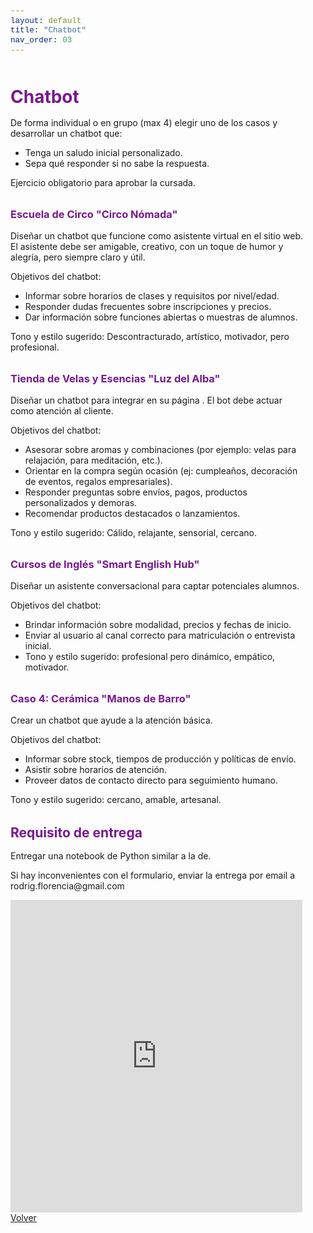 ```yaml
---
layout: default
title: "Chatbot"
nav_order: 03
---
```


<html lang="es">
<head>
    <meta charset="UTF-8">
    <meta name="viewport" content="width=device-width, initial-scale=1.0">
    <title>Chatbot</title>
    <link href="https://cdn.jsdelivr.net/npm/bootstrap@5.3.0/dist/css/bootstrap.min.css" rel="stylesheet">
    <link rel="stylesheet" href="https://cdn.jsdelivr.net/npm/bootstrap-icons@1.10.0/font/bootstrap-icons.css">
    <style>
        :root {
            --primary: #761a8d;
            --primary-light: #8e3ea5;
            --primary-dark: #5a0f6e;
        }
        body {
            padding-top: 2rem;
            padding-bottom: 2rem;
        }
        .content {
            max-width: 800px;
            margin: 0 auto;
            padding: 0 1rem;
        }
        h1, h2, h3, h4, h5, h6 {
            color: var(--primary);
            margin-top: 2rem;
            margin-bottom: 1rem;
        }
        img {
            max-width: 100%;
            height: auto;
            display: block;
            margin: 2rem auto;
            border-radius: 8px;
            box-shadow: 0 4px 8px rgba(0,0,0,0.1);
        }
        table {
            width: 100%;
            margin: 2rem 0;
            border-collapse: collapse;
        }
        th, td {
            padding: 0.75rem;
            border: 1px solid #dee2e6;
            text-align: left;
        }
        th {
            background-color: #f8f9fa;
            font-weight: 600;
        }
        pre {
            background-color: #f8f9fa;
            padding: 1rem;
            border-radius: 4px;
            overflow-x: auto;
        }
        code {
            font-family: 'Courier New', Courier, monospace;
            background-color: #f8f9fa;
            padding: 0.2rem 0.4rem;
            border-radius: 3px;
            font-size: 0.9em;
        }
        blockquote {
            border-left: 4px solid var(--primary);
            padding-left: 1rem;
            margin-left: 0;
            color: #6c757d;
            font-style: italic;
        }
        .btn-back {
            margin-top: 2rem;
        }
    </style>
</head>
<body>
    <div class="container">
        <div class="content">
            <h1>Chatbot</h1>
         
<p>De forma individual o en grupo (max 4) elegir uno de los casos y desarrollar un chatbot que:</p>
<ul>
<li>Tenga un saludo inicial personalizado.</li>
<li>Sepa qué responder si no sabe la respuesta.</li>
</ul>

<p>Ejercicio obligatorio para aprobar la cursada.</p>

<h3 id="objetivo">Escuela de Circo "Circo Nómada"</h3>
<p>Diseñar un chatbot que funcione como asistente virtual en el sitio web. El asistente debe ser amigable, creativo, con un toque de humor y alegría, pero siempre claro y útil.</p>
<p>Objetivos del chatbot:</p>
<ul>
<li>Informar sobre horarios de clases y requisitos por nivel/edad.</li>
<li>Responder dudas frecuentes sobre inscripciones y precios.</li>
<li>Dar información sobre funciones abiertas o muestras de alumnos.</li>
</ul>
<p>Tono y estilo sugerido: Descontracturado, artístico, motivador, pero profesional.</p>

<h3 id="objetivo_1">Tienda de Velas y Esencias "Luz del Alba"</h3>
<p>Diseñar un chatbot para integrar en su página . El bot debe actuar como atención al cliente.</p>
<p>Objetivos del chatbot:</p>
<ul>
<li>Asesorar sobre aromas y combinaciones (por ejemplo: velas para relajación, para meditación, etc.).</li>
<li>Orientar en la compra según ocasión (ej: cumpleaños, decoración de eventos, regalos empresariales).</li>
<li>Responder preguntas sobre envíos, pagos, productos personalizados y demoras.</li>
<li>Recomendar productos destacados o lanzamientos.</li>
</ul>
<p>Tono y estilo sugerido: Cálido, relajante, sensorial, cercano.</p>

<h3 id="objetivo_2">Cursos de Inglés "Smart English Hub"</h3>
<p>Diseñar un asistente conversacional para captar potenciales alumnos.</p>
<p>Objetivos del chatbot:</p>
<ul>
<li>Brindar información sobre modalidad, precios y fechas de inicio.</li>
<li>Enviar al usuario al canal correcto para matriculación o entrevista inicial.</li>
<li>Tono y estilo sugerido: profesional pero dinámico, empático, motivador.</li>
</ul>

<h3 id="objetivo_3">Caso 4: Cerámica "Manos de Barro"</h3>
<p>Crear un chatbot que ayude a la atención básica.</p>
<p>Objetivos del chatbot:</p>
<ul>
<li>Informar sobre stock, tiempos de producción y políticas de envío.</li>
<li>Asistir sobre horarios de atención.</li>
<li>Proveer datos de contacto directo para seguimiento humano.</li>
</ul>
<p>Tono y estilo sugerido: cercano, amable, artesanal.</p>

<h2 id="requisito-de-entrega">Requisito de entrega</h2>
<p>Entregar una notebook de Python similar a la de.</p>
<p>Si hay inconvenientes con el formulario, enviar la entrega por email a rodrig.florencia@gmail.com</p>
<iframe aria-label='Entregable Nro. 1' frameborder="0" style="height:500px;width:99%;border:none;" src='https://forms.zohopublic.com/frodriguezpla1/form/FormulariodeNotebookdePython/formperma/-06sxUqwI60BuMUDlPd6UMAy9PtbKn2lQrxtWgrjBQE'></iframe>
            <div class="d-grid gap-2 d-md-flex justify-content-md-end mt-4">
                <a href="javascript:history.back()" class="btn btn-outline-primary btn-back">
                    <i class="bi bi-arrow-left me-2"></i>Volver
                </a>
            </div>
        </div>
    </div>
    <script src="https://cdn.jsdelivr.net/npm/bootstrap@5.3.0/dist/js/bootstrap.bundle.min.js"></script>
</body>
</html>